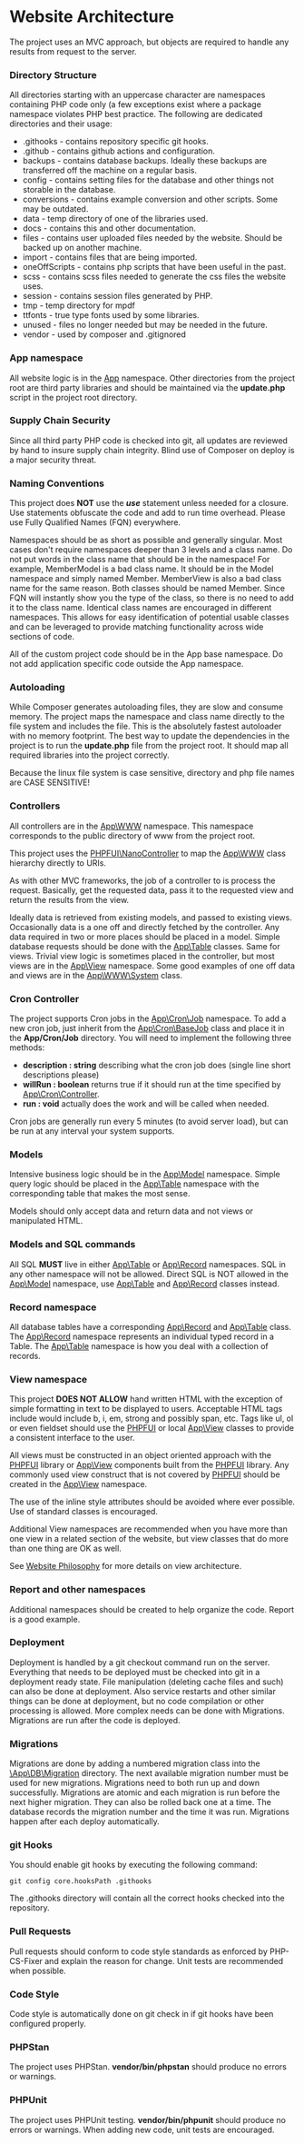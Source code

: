 # Website Architecture
The project uses an MVC approach, but objects are required to handle any results from request to the server.

### Directory Structure
All directories starting with an uppercase character are namespaces containing PHP code only (a few exceptions exist where a package namespace violates PHP best practice.  The following are dedicated directories and their usage:
* .githooks - contains repository specific git hooks.
* .github - contains github actions and configuration.
* backups - contains database backups.  Ideally these backups are transferred off the machine on a regular basis.
* config - contains setting files for the database and other things not storable in the database.
* conversions - contains example conversion and other scripts.  Some may be outdated.
* data - temp directory of one of the libraries used.
* docs - contains this and other documentation.
* files - contains user uploaded files needed by the website.  Should be backed up on another machine.
* import - contains files that are being imported.
* oneOffScripts - contains php scripts that have been useful in the past.
* scss - contains scss files needed to generate the css files the website uses.
* session - contains session files generated by PHP.
* tmp - temp directory for mpdf
* ttfonts - true type fonts used by some libraries.
* unused - files no longer needed but may be needed in the future.
* vendor - used by composer and .gitignored

### App namespace
All website logic is in the [App](/System/docs?n=App) namespace. Other directories from the project root are third party libraries and should be maintained via the **update.php** script in the project root directory.

### Supply Chain Security
Since all third party PHP code is checked into git, all updates are reviewed by hand to insure supply chain integrity. Blind use of Composer on deploy is a major security threat.

### Naming Conventions
This project does **NOT** use the ***use*** statement unless needed for a closure. Use statements obfuscate the code and add to run time overhead.  Please use Fully Qualified Names (FQN) everywhere.

Namespaces should be as short as possible and generally singular. Most cases don't require namespaces deeper than 3 levels and a class name.  Do not put words in the class name that should be in the namespace!  For example, MemberModel is a bad class name.  It should be in the Model namespace and simply named Member. MemberView is also a bad class name for the same reason.  Both classes should be named Member. Since FQN will instantly show you the type of the class, so there is no need to add it to the class name. Identical class names are encouraged in different namespaces. This allows for easy identification of potential usable classes and can be leveraged to provide matching functionality across wide sections of code.

All of the custom project code should be in the App base namespace. Do not add application specific code outside the App namespace.

### Autoloading
While Composer generates autoloading files, they are slow and consume memory. The project maps the namespace and class name directly to the file system and includes the file. This is the absolutely fastest autoloader with no memory footprint.  The best way to update the dependencies in the project is to run the **update.php** file from the project root.  It should map all required libraries into the project correctly.

Because the linux file system is case sensitive, directory and php file names are CASE SENSITIVE!

### Controllers
All controllers are in the [App\WWW](/System/docs?n=App\WWW) namespace.  This namespace corresponds to the public directory of www from the project root.

This project uses the [PHPFUI\NanoController](/System/docs?n=PHPFUI&c=NanoController) to map the [App\WWW](/System/docs?n=App\WWW) class hierarchy directly to URIs.

As with other MVC frameworks, the job of a controller to is process the request. Basically, get the requested data, pass it to the requested view and return the results from the view.

Ideally data is retrieved from existing models, and passed to existing views. Occasionally data is a one off and directly fetched by the controller. Any data required in two or more places should be placed in a model.  Simple database requests should be done with the [App\Table](/System/docs?n=App\Table) classes.  Same for views.  Trivial view logic is sometimes placed in the controller, but most views are in the [App\View](/System/docs?n=App\View) namespace.  Some good examples of one off data and views are in the [App\WWW\System](/System/docs?n=App\WWW&c=System) class.

### Cron Controller
The project supports Cron jobs in the [App\Cron\Job](/System/docs?n=App\Cron\Job) namespace.  To add a new cron job, just inherit from the [App\Cron\BaseJob](/System/docs?n=App\Cron&c=BaseJob) class and place it in the **App/Cron/Job** directory.  You will need to implement the following three methods:

* **description : string** describing what the cron job does (single line short descriptions please)
* **willRun : boolean** returns true if it should run at the time specified by [App\Cron\Controller](/System/docs?n=App\Cron&c=Controller).
* **run : void** actually does the work and will be called when needed.

Cron jobs are generally run every 5 minutes (to avoid server load), but can be run at any interval your system supports.

### Models
Intensive business logic should be in the [App\Model](/System/docs?n=App\Model) namespace. Simple query logic should be placed in the [App\Table](/System/docs?n=App\Table) namespace with the corresponding table that makes the most sense.

Models should only accept data and return data and not views or manipulated HTML.

### Models and SQL commands
All SQL **MUST** live in either [App\Table](/System/docs?n=App\Table) or [App\Record](/System/docs?n=App\Record) namespaces.  SQL in any other namespace will not be allowed.  Direct SQL is NOT allowed in the [App\Model](/System/docs?n=App\Model) namespace, use [App\Table](/System/docs?n=App\Table) and [App\Record](/System/docs?n=App\Record) classes instead.

### Record namespace
All database tables have a corresponding [App\Record](/System/docs?n=App\Record) and [App\Table](/System/docs?n=App\Table) class. The [App\Record](/System/docs?n=App\Record) namespace represents an individual typed record in a Table.  The [App\Table](/System/docs?n=App\Table) namespace is how you deal with a collection of records.

### View namespace
This project **DOES NOT ALLOW** hand written HTML with the exception of simple formatting in text to be displayed to users.  Acceptable HTML tags include would include b, i, em, strong and possibly span, etc. Tags like ul, ol or even fieldset should use the [PHPFUI](http://www.phpfui.com) or local [App\View](/System/docs?n=App\View) classes to provide a consistent interface to the user.

All views must be constructed in an object oriented approach with the [PHPFUI](http://www.phpfui.com) library or [App\View](/System/docs?n=App\View) components built from the [PHPFUI](http://www.phpfui.com) library.  Any commonly used view construct that is not covered by [PHPFUI](http://www.phpfui.com) should be created in the [App\View](/System/docs?n=App\View) namespace.

The use of the inline style attributes should be avoided where ever possible.  Use of standard classes is encouraged.

Additional View namespaces are recommended when you have more than one view in a related section of the website, but view classes that do more than one thing are OK as well.

See [Website Philosophy](Philosophy.md) for more details on view architecture.

### Report and other namespaces
Additional namespaces should be created to help organize the code.  Report is a good example.

### Deployment
Deployment is handled by a git checkout command run on the server. Everything that needs to be deployed must be checked into git in a deployment ready state. File manipulation (deleting cache files and such) can also be done at deployment.  Also service restarts and other similar things can be done at deployment, but no code compilation or other processing is allowed.  More complex needs can be done with Migrations.  Migrations are run after the code is deployed.

### Migrations
Migrations are done by adding a numbered migration class into the [\App\DB\Migration](/System/docs?n=App\DB\Migration) directory. The next available migration number must be used for new migrations.  Migrations need to both run up and down successfully.  Migrations are atomic and each migration is run before the next higher migration.  They can also be rolled back one at a time. The database records the migration number and the time it was run. Migrations happen after each deploy automatically.

### git Hooks
You should enable git hooks by executing the following command:
~~~
git config core.hooksPath .githooks
~~~
The .githooks directory will contain all the correct hooks checked into the repository.

### Pull Requests
Pull requests should conform to code style standards as enforced by PHP-CS-Fixer and explain the reason for change. Unit tests are recommended when possible.

### Code Style
Code style is automatically done on git check in if git hooks have been configured properly.

### PHPStan
The project uses PHPStan. **vendor/bin/phpstan** should produce no errors or warnings.

### PHPUnit
The project uses PHPUnit testing. **vendor/bin/phpunit** should produce no errors or warnings. When adding new code, unit tests are encouraged.
